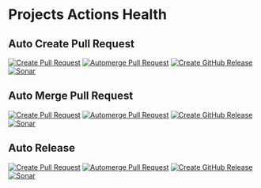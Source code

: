 # Projects Actions Health
## Auto Create Pull Request
[![Create Pull Request](https://github.com/heitorpolidoro/autocreate-pr/actions/workflows/autocreate-pr.yml/badge.svg)](https://github.com/heitorpolidoro/autocreate-pr/actions/workflows/autocreate-pr.yml)
[![Automerge Pull Request](https://github.com/heitorpolidoro/autocreate-pr/actions/workflows/automerge-pr.yml/badge.svg)](https://github.com/heitorpolidoro/autocreate-pr/actions/workflows/automerge-pr.yml)
[![Create GitHub Release](https://github.com/heitorpolidoro/autocreate-pr/actions/workflows/auto-release.yml/badge.svg)](https://github.com/heitorpolidoro/autocreate-pr/actions/workflows/auto-release.yml)
[![Sonar](https://github.com/heitorpolidoro/autocreate-pr/actions/workflows/sonar.yml/badge.svg)](https://github.com/heitorpolidoro/autocreate-pr/actions/workflows/sonar.yml)

## Auto Merge Pull Request
[![Create Pull Request](https://github.com/heitorpolidoro/automerge-pr/actions/workflows/autocreate-pr.yml/badge.svg)](https://github.com/heitorpolidoro/automerge-pr/actions/workflows/autocreate-pr.yml)
[![Automerge Pull Request](https://github.com/heitorpolidoro/automerge-pr/actions/workflows/automerge-pr.yml/badge.svg)](https://github.com/heitorpolidoro/automerge-pr/actions/workflows/automerge-pr.yml)
[![Create GitHub Release](https://github.com/heitorpolidoro/automerge-pr/actions/workflows/auto-release.yml/badge.svg)](https://github.com/heitorpolidoro/automerge-pr/actions/workflows/auto-release.yml)
[![Sonar](https://github.com/heitorpolidoro/automerge-pr/actions/workflows/sonar.yml/badge.svg)](https://github.com/heitorpolidoro/automerge-pr/actions/workflows/sonar.yml)

## Auto Release
[![Create Pull Request](https://github.com/heitorpolidoro/auto-release/actions/workflows/autocreate-pr.yml/badge.svg)](https://github.com/heitorpolidoro/auto-release/actions/workflows/autocreate-pr.yml)
[![Automerge Pull Request](https://github.com/heitorpolidoro/auto-release/actions/workflows/automerge-pr.yml/badge.svg)](https://github.com/heitorpolidoro/auto-release/actions/workflows/automerge-pr.yml)
[![Create GitHub Release](https://github.com/heitorpolidoro/auto-release/actions/workflows/auto-release.yml/badge.svg)](https://github.com/heitorpolidoro/auto-release/actions/workflows/auto-release.yml)
[![Sonar](https://github.com/heitorpolidoro/auto-release/actions/workflows/sonar.yml/badge.svg)](https://github.com/heitorpolidoro/auto-release/actions/workflows/sonar.yml)


